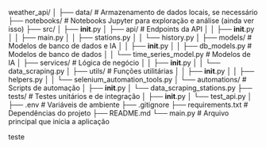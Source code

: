 weather_api/
│
├── data/                    # Armazenamento de dados locais, se necessário
├── notebooks/               # Notebooks Jupyter para exploração e análise (ainda ver isso)
├── src/
│   ├── __init__.py
│   ├── api/                 # Endpoints da API
│   │   ├── __init__.py
│   │   ├── main.py
│   │   ├── stations.py
│   │   └── history.py
│   ├── models/              # Modelos de banco de dados e IA
│   │   ├── __init__.py
│   │   ├── db_models.py     # Modelos de banco de dados
│   │   └── time_series_model.py  # Modelos de IA
│   ├── services/            # Lógica de negócio
│   │   ├── __init__.py
│   │   └── data_scraping.py
│   ├── utils/               # Funções utilitárias
│   │   ├── __init__.py
│   │   ├── helpers.py
│   │   └── selenium_automation_tools.py
│   └── automations/         # Scripts de automação
│       ├── __init__.py
│       └── data_scraping_stations.py
├── tests/                   # Testes unitários e de integração
│   ├── __init__.py
│   └── test_api.py
│
├── .env                     # Variáveis de ambiente
├── .gitignore
├── requirements.txt         # Dependências do projeto
├── README.md
└── main.py                  # Arquivo principal que inicia a aplicação



teste